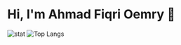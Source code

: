# Hi, I'm Ahmad Fiqri Oemry 👋

![stat](https://github-readme-stats.vercel.app/api?username=fiqrioemry&show_icons=true&theme=nord) ![Top Langs](https://github-readme-stats.vercel.app/api/top-langs/?username=fiqrioemry&layout=compact)
